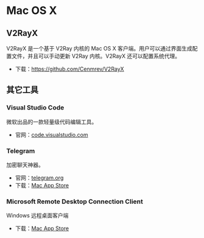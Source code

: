 # Mac OS X

## V2RayX

V2RayX 是一个基于 V2Ray 内核的 Mac OS X 客户端。用户可以通过界面生成配置文件，并且可以手动更新 V2Ray 内核。V2RayX 还可以配置系统代理。

* 下载：https://github.com/Cenmrev/V2RayX

## 其它工具

### Visual Studio Code

微软出品的一款轻量级代码编辑工具。

* 官网：[code.visualstudio.com](https://code.visualstudio.com/)

### Telegram

加密聊天神器。

* 官网：[telegram.org](https://telegram.org/)
* 下载：[Mac App Store](https://www.v2ray.com/itunesm/us/telegram-desktop/id946399090/)

### Microsoft Remote Desktop Connection Client

Windows 远程桌面客户端

* 下载：[Mac App Store](https://www.v2ray.com/itunesm/us/microsoft-remote-desktop/id715768417/)

